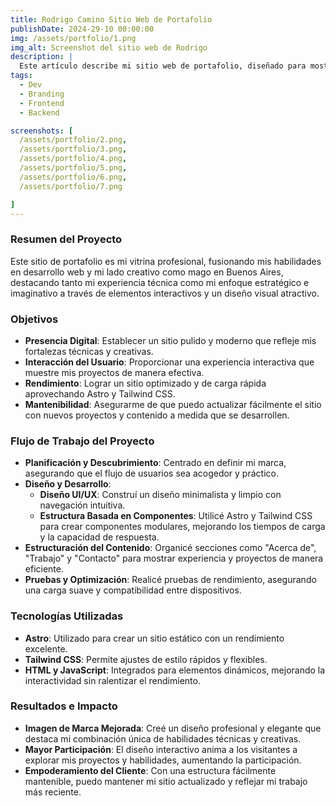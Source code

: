 ```yaml
---
title: Rodrigo Camino Sitio Web de Portafolio
publishDate: 2024-29-10 00:00:00
img: /assets/portfolio/1.png
img_alt: Screenshot del sitio web de Rodrigo
description: |
  Este artículo describe mi sitio web de portafolio, diseñado para mostrar mis habilidades en desarrollo web y creatividad. Usando Astro, Tailwind CSS, HTML y JavaScript, el sitio se centra en un rendimiento rápido, actualizaciones sencillas y un diseño atractivo para mejorar mi marca y mantener el contenido actualizado.
tags:
  - Dev
  - Branding
  - Frontend
  - Backend

screenshots: [
  /assets/portfolio/2.png,
  /assets/portfolio/3.png,
  /assets/portfolio/4.png,
  /assets/portfolio/5.png,
  /assets/portfolio/6.png,
  /assets/portfolio/7.png

]
---
```


### Resumen del Proyecto
Este sitio de portafolio es mi vitrina profesional, fusionando mis habilidades en desarrollo web y mi lado creativo como mago en Buenos Aires, destacando tanto mi experiencia técnica como mi enfoque estratégico e imaginativo a través de elementos interactivos y un diseño visual atractivo.

### Objetivos
- **Presencia Digital**: Establecer un sitio pulido y moderno que refleje mis fortalezas técnicas y creativas.
- **Interacción del Usuario**: Proporcionar una experiencia interactiva que muestre mis proyectos de manera efectiva.
- **Rendimiento**: Lograr un sitio optimizado y de carga rápida aprovechando Astro y Tailwind CSS.
- **Mantenibilidad**: Asegurarme de que puedo actualizar fácilmente el sitio con nuevos proyectos y contenido a medida que se desarrollen.

### Flujo de Trabajo del Proyecto
- **Planificación y Descubrimiento**: Centrado en definir mi marca, asegurando que el flujo de usuarios sea acogedor y práctico.
- **Diseño y Desarrollo**:
  - **Diseño UI/UX**: Construí un diseño minimalista y limpio con navegación intuitiva.
  - **Estructura Basada en Componentes**: Utilicé Astro y Tailwind CSS para crear componentes modulares, mejorando los tiempos de carga y la capacidad de respuesta.
- **Estructuración del Contenido**: Organicé secciones como "Acerca de", "Trabajo" y "Contacto" para mostrar experiencia y proyectos de manera eficiente.
- **Pruebas y Optimización**: Realicé pruebas de rendimiento, asegurando una carga suave y compatibilidad entre dispositivos.

### Tecnologías Utilizadas
- **Astro**: Utilizado para crear un sitio estático con un rendimiento excelente.
- **Tailwind CSS**: Permite ajustes de estilo rápidos y flexibles.
- **HTML y JavaScript**: Integrados para elementos dinámicos, mejorando la interactividad sin ralentizar el rendimiento.

### Resultados e Impacto
- **Imagen de Marca Mejorada**: Creé un diseño profesional y elegante que destaca mi combinación única de habilidades técnicas y creativas.
- **Mayor Participación**: El diseño interactivo anima a los visitantes a explorar mis proyectos y habilidades, aumentando la participación.
- **Empoderamiento del Cliente**: Con una estructura fácilmente mantenible, puedo mantener mi sitio actualizado y reflejar mi trabajo más reciente.
